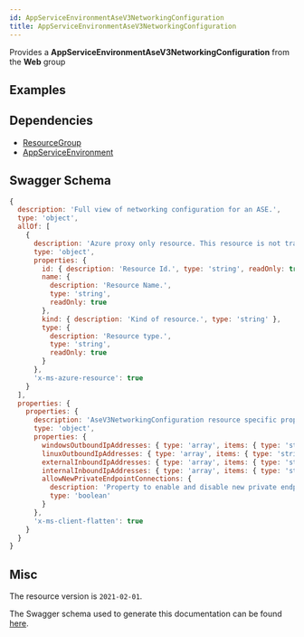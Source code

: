 ```yaml
---
id: AppServiceEnvironmentAseV3NetworkingConfiguration
title: AppServiceEnvironmentAseV3NetworkingConfiguration
---
```

Provides a **AppServiceEnvironmentAseV3NetworkingConfiguration** from the **Web** group
## Examples
## Dependencies
- [ResourceGroup](../Resources/ResourceGroup.md)
- [AppServiceEnvironment](../Web/AppServiceEnvironment.md)
## Swagger Schema
```js
{
  description: 'Full view of networking configuration for an ASE.',
  type: 'object',
  allOf: [
    {
      description: 'Azure proxy only resource. This resource is not tracked by Azure Resource Manager.',
      type: 'object',
      properties: {
        id: { description: 'Resource Id.', type: 'string', readOnly: true },
        name: {
          description: 'Resource Name.',
          type: 'string',
          readOnly: true
        },
        kind: { description: 'Kind of resource.', type: 'string' },
        type: {
          description: 'Resource type.',
          type: 'string',
          readOnly: true
        }
      },
      'x-ms-azure-resource': true
    }
  ],
  properties: {
    properties: {
      description: 'AseV3NetworkingConfiguration resource specific properties',
      type: 'object',
      properties: {
        windowsOutboundIpAddresses: { type: 'array', items: { type: 'string' }, readOnly: true },
        linuxOutboundIpAddresses: { type: 'array', items: { type: 'string' }, readOnly: true },
        externalInboundIpAddresses: { type: 'array', items: { type: 'string' }, readOnly: true },
        internalInboundIpAddresses: { type: 'array', items: { type: 'string' }, readOnly: true },
        allowNewPrivateEndpointConnections: {
          description: 'Property to enable and disable new private endpoint connection creation on ASE',
          type: 'boolean'
        }
      },
      'x-ms-client-flatten': true
    }
  }
}
```
## Misc
The resource version is `2021-02-01`.

The Swagger schema used to generate this documentation can be found [here](https://github.com/Azure/azure-rest-api-specs/tree/main/specification/web/resource-manager/Microsoft.Web/stable/2021-02-01/AppServiceEnvironments.json).
